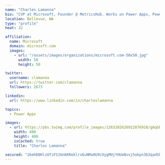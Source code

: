 ```yaml
---
name: "Charles Lamanna"
bio: "CVP at Microsoft, Founder @ MetricsHub. Works on Power Apps, Power Automate, Power Virtual Agent, Common Data Service and Dynamics 365."
location: Bellevue, WA
type: "profile"
heat: 32

affiliation:
  name: Microsoft
  domain: microsoft.com
  images:
    - url: "/assets/images/organizations/microsoft.com-50x50.jpg"
      width: 50
      height: 50

twitter:
  username: clamanna
  url: https://twitter.com/clamanna
  followers: 2673

linkedin:
  url: https://www.linkedin.com/in/charleslamanna

topics:
  - Power Apps

images:
  - url: https://pbs.twimg.com/profile_images/1263202626922876928/g6qGbHZ-_400x400.jpg
    width: 400
    height: 400
    isCached: true
    title: "Charles Lamanna"

secured: "2kmhD0HlzUTiFSJUn6KReklrs6uNMa0U9cUygMUjYHUeNvxj5okpn3b3qadShkJKBfaMsZIs+4NrGtGp5eO9jJHrl6dfRJ2/OQwES2nJqZapXp92+PwaQAC6180V7IMs0vQ1TYGV44Xb770PzkvHzHOdY0VnNlk2e5AT3dcbKAuvOyYrqfXiMzAH9BnNc51Dtv1pVzWCw4n1ddwt613Q7nnJiGvhn1N77qDguhl1pLAEXkF6e2hLBfV2+Q7A5SBulqVUOdDn3ZMWGuvAK7qpPVLH0e/hdfUOUWbu32cwW1P67wZsSlgt4DpMn+NCYmLF3QZlqeSv8hqCHIvSRw5vBoyiwCkOoZISfEULjJs7Cs0+qI01N75mDJFoAzxH412JqDVehGsQdmAFI8T5Ebff19I/z/1vbES13y6hXZ9r4v0=;pl6ZxOWzJ6dfR2czI9hMGQ=="
---
```


